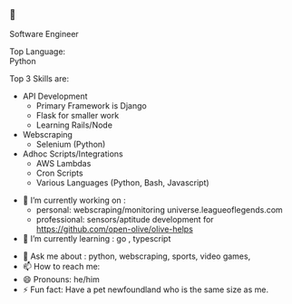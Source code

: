 ### 🤔


Software Engineer

Top Language:  
    Python  

Top 3 Skills are:   
- API Development   
    - Primary Framework is Django
    - Flask for smaller work
    - Learning Rails/Node
- Webscraping  
    - Selenium (Python)
- Adhoc Scripts/Integrations   
    - AWS Lambdas
    - Cron Scripts
    - Various Languages (Python, Bash, Javascript)


<!--
**preston-scibek/preston-scibek** is a ✨ _special_ ✨ repository because its `README.md` (this file) appears on your GitHub profile.

Here are some ideas to get you started:
-->
- 🔭 I’m currently working on : 
    - personal: webscraping/monitoring universe.leagueoflegends.com
    - professional: sensors/aptitude development for https://github.com/open-olive/olive-helps
- 🌱 I’m currently learning : go , typescript
<!--
- 👯 I’m looking to collaborate on ...
- 🤔 I’m looking for help with : 
-->
- 💬 Ask me about : python, webscraping, sports, video games, 
- 📫 How to reach me: 
- 😄 Pronouns: he/him
- ⚡ Fun fact: Have a pet newfoundland who is the same size as me.

